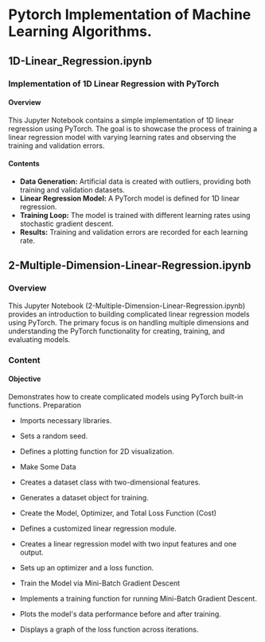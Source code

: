 # Pytorch Implementation of Machine Learning Algorithms.

## 1D-Linear_Regression.ipynb

### Implementation of 1D Linear Regression with PyTorch

#### Overview

This Jupyter Notebook contains a simple implementation of 1D linear regression using PyTorch. The goal is to showcase the process of training a linear regression model with varying learning rates and observing the training and validation errors.

#### Contents

- **Data Generation:** Artificial data is created with outliers, providing both training and validation datasets.
- **Linear Regression Model:** A PyTorch model is defined for 1D linear regression.
- **Training Loop:** The model is trained with different learning rates using stochastic gradient descent.
- **Results:** Training and validation errors are recorded for each learning rate.




## 2-Multiple-Dimension-Linear-Regression.ipynb
### Overview
This Jupyter Notebook (2-Multiple-Dimension-Linear-Regression.ipynb) provides an introduction to building complicated linear regression models using PyTorch. The primary focus is on handling multiple dimensions and understanding the PyTorch functionality for creating, training, and evaluating models.

### Content
#### Objective

Demonstrates how to create complicated models using PyTorch built-in functions.
Preparation

- Imports necessary libraries.
- Sets a random seed.
- Defines a plotting function for 2D visualization.
- Make Some Data

- Creates a dataset class with two-dimensional features.
- Generates a dataset object for training.
- Create the Model, Optimizer, and Total Loss Function (Cost)

- Defines a customized linear regression module.
- Creates a linear regression model with two input features and one output.
- Sets up an optimizer and a loss function.
- Train the Model via Mini-Batch Gradient Descent

- Implements a training function for running Mini-Batch Gradient Descent.
- Plots the model's data performance before and after training.
- Displays a graph of the loss function across iterations.
